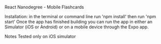 React Nanodegree - Mobile Flashcards

Installation:
in the terminal or command line run 'npm install'
then run 'npm start'
Once the app has finished building you can run the app in either an Simulator (iOS or Android) or on a mobile device through the Expo app.

Notes
Tested only on iOS simulator
